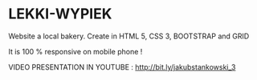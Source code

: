 # LEKKI-WYPIEK
Website a local bakery. Create in HTML 5, CSS 3, BOOTSTRAP and GRID

It is 100 % responsive on mobile phone !

VIDEO PRESENTATION IN YOUTUBE : http://bit.ly/jakubstankowski_3
